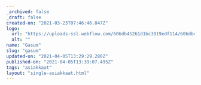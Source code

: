 ```yaml
---
_archived: false
_draft: false
created-on: "2021-03-23T07:46:46.847Z"
logo:
  url: "https://uploads-ssl.webflow.com/606db45261d1bc3019edf114/606db45261d1bc4a55edf1c2_gasum.png"
  alt: ""
name: "Gasum"
slug: "gasum"
updated-on: "2021-04-05T13:29:29.280Z"
published-on: "2021-04-05T13:39:07.495Z"
tags: "asiakkaat"
layout: "single-asiakkaat.html"
---
```



